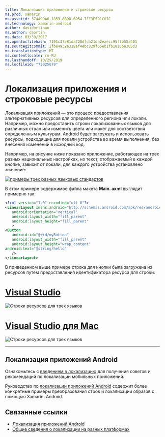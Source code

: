 ```yaml
---
title: Локализация приложения и строковые ресурсы
ms.prod: xamarin
ms.assetid: 374A9DA6-1853-8B98-6954-7FE3F591C07C
ms.technology: xamarin-android
author: davidortinau
ms.author: daortin
ms.date: 03/30/2017
ms.openlocfilehash: 7191c37e81da728dfda21da2eaecc95f7b58a401
ms.sourcegitcommit: 2fbe4932a319af4ebc829f65eb1fb1816ba305d3
ms.translationtype: MT
ms.contentlocale: ru-RU
ms.lasthandoff: 10/29/2019
ms.locfileid: "73025079"
---
```

# <a name="application-localization-and-string-resources"></a>Локализация приложения и строковые ресурсы

Локализация приложений — это процесс предоставления альтернативных ресурсов для определенного региона или локали. Например, можно предоставить строки локализованных языков для различных стран или изменить цвета или макет для соответствия определенным культурам. Android будет загружать и использовать ресурсы, подходящие для локали устройства во время выполнения, без внесения изменений в исходный код.

Например, на рисунке ниже показано приложение, работающее на трех разных национальных настройках, но текст, отображаемый в каждой кнопке, зависит от локали, для каждого устройства установлено значение:

[![примеры трех разных языковых стандартов](application-localization-images/01-click-me-sml.png)](application-localization-images/01-click-me.png#lightbox)

В этом примере содержимое файла макета **Main. axml** выглядит примерно так:

```xml
<?xml version="1.0" encoding="utf-8"?>
<LinearLayout xmlns:android="http://schemas.android.com/apk/res/android"
   android:orientation="vertical"
   android:layout_width="fill_parent"
   android:layout_height="fill_parent"
   >
<Button  
   android:id="@+id/myButton"
   android:layout_width="fill_parent"
   android:layout_height="wrap_content"
android:text="@string/hello"
   />
</LinearLayout>
```

В приведенном выше примере строка для кнопки была загружена из ресурсов путем предоставления идентификатора ресурса для строки:

# <a name="visual-studiotabwindows"></a>[Visual Studio](#tab/windows)

![Строки ресурсов для трех языков](application-localization-images/02-resource-strings-vs.png)

# <a name="visual-studio-for-mactabmacos"></a>[Visual Studio для Mac](#tab/macos)

![Строки ресурсов для трех языков](application-localization-images/02-resource-strings-xs.png)

-----

## <a name="localizing-android-apps"></a>Локализация приложений Android

Ознакомьтесь с [введением в локализацию](~/cross-platform/app-fundamentals/localization.md) для получения советов и рекомендаций по локализации мобильных приложений.

Руководство по [локализации приложений Android](~/android/app-fundamentals/localization.md) содержит более конкретные примеры преобразования строк и локализации образов с помощью Xamarin. Android.

## <a name="related-links"></a>Связанные ссылки

- [Локализация приложений Android](~/android/app-fundamentals/localization.md)
- [Общие сведения о локализации на разных платформах](~/cross-platform/app-fundamentals/localization.md)
